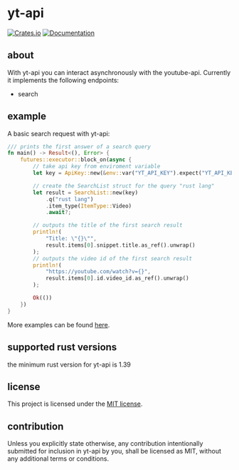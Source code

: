 # yt-api

[![Crates.io](https://img.shields.io/crates/v/yt-api.svg)](https://crates.io/crates/yt-api)
[![Documentation](https://docs.rs/yt-api/badge.svg)](https://docs.rs/yt-api)

## about
With yt-api you can interact asynchronously with the youtube-api.
Currently it implements the following endpoints:
 * search

## example
A basic search request with yt-api:

``` rust
/// prints the first answer of a search query
fn main() -> Result<(), Error> {
    futures::executor::block_on(async {
        // take api key from enviroment variable
        let key = ApiKey::new(&env::var("YT_API_KEY").expect("YT_API_KEY env-var not found"));

        // create the SearchList struct for the query "rust lang"
        let result = SearchList::new(key)
            .q("rust lang")
            .item_type(ItemType::Video)
            .await?;

        // outputs the title of the first search result
        println!(
            "Title: \"{}\"",
            result.items[0].snippet.title.as_ref().unwrap()
        );
        // outputs the video id of the first search result
        println!(
            "https://youtube.com/watch?v={}",
            result.items[0].id.video_id.as_ref().unwrap()
        );

        Ok(())
    })
}
```

More examples can be found [here](examples). 

## supported rust versions

the minimum rust version for yt-api is 1.39

## license

This project is licensed under the [MIT license](LICENSE).

## contribution

Unless you explicitly state otherwise, any contribution intentionally submitted
for inclusion in yt-api by you, shall be licensed as MIT, without any additional
terms or conditions.

